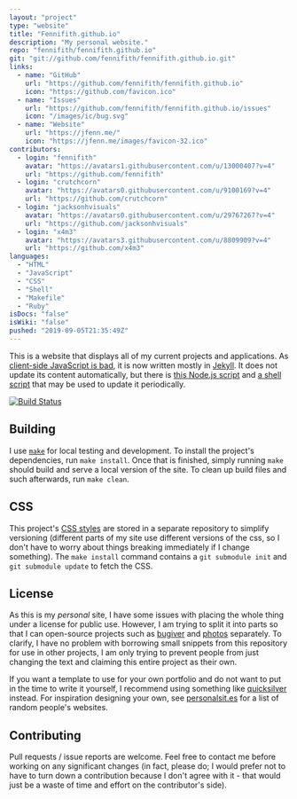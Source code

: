 ```yaml
---
layout: "project"
type: "website"
title: "Fennifith.github.io"
description: "My personal website."
repo: "fennifith/fennifith.github.io"
git: "git://github.com/fennifith/fennifith.github.io.git"
links: 
  - name: "GitHub"
    url: "https://github.com/fennifith/fennifith.github.io"
    icon: "https://github.com/favicon.ico"
  - name: "Issues"
    url: "https://github.com/fennifith/fennifith.github.io/issues"
    icon: "/images/ic/bug.svg"
  - name: "Website"
    url: "https://jfenn.me/"
    icon: "https://jfenn.me/images/favicon-32.ico"
contributors: 
  - login: "fennifith"
    avatar: "https://avatars1.githubusercontent.com/u/13000407?v=4"
    url: "https://github.com/fennifith"
  - login: "crutchcorn"
    avatar: "https://avatars0.githubusercontent.com/u/9100169?v=4"
    url: "https://github.com/crutchcorn"
  - login: "jacksonhvisuals"
    avatar: "https://avatars0.githubusercontent.com/u/29767267?v=4"
    url: "https://github.com/jacksonhvisuals"
  - login: "x4m3"
    avatar: "https://avatars3.githubusercontent.com/u/8809909?v=4"
    url: "https://github.com/x4m3"
languages: 
  - "HTML"
  - "JavaScript"
  - "CSS"
  - "Shell"
  - "Makefile"
  - "Ruby"
isDocs: "false"
isWiki: "false"
pushed: "2019-09-05T21:35:49Z"
---
```


This is a website that displays all of my current projects and applications. As [client-side JavaScript is bad](https://jfenn.me/blog/2018-08-19-Client-Side-JavaScript/), it is now written mostly in [Jekyll](https://jekyllrb.com/). It does not update its content automatically, but there is [this Node.js script](https://github.com/fennifith/fennifith.github.io/blob/master/./scripts/update.js) and [a shell script](https://github.com/fennifith/fennifith.github.io/blob/master/./scripts/update.sh) that may be used to update it periodically.

[![Build Status](https://travis-ci.com/fennifith/fennifith.github.io.svg?branch=master)](https://travis-ci.com/fennifith/fennifith.github.io)

## Building

I use [`make`](https://gnu.org/software/make/) for local testing and development. To install the project's dependencies, run `make install`. Once that is finished, simply running `make` should build and serve a local version of the site. To clean up build files and such afterwards, run `make clean`.

## CSS

This project's [CSS styles](https://jfenn.me/redirects/?t=github&d=styles) are stored in a separate repository to simplify versioning (different parts of my site use different versions of the css, so I don't have to worry about things breaking immediately if I change something). The `make install` command contains a `git submodule init` and `git submodule update` to fetch the CSS.

## License

As this is my _personal_ site, I have some issues with placing the whole thing under a license for public use. However, I am trying to split it into parts so that I can open-source projects such as [bugiver](https://jfenn.me/projects/bugiver) and [photos](https://jfenn.me/projects/photos) separately. To clarify, I have no problem with borrowing small snippets from this repository for use in other projects, I am only trying to prevent people from just changing the text and claiming this entire project as their own.

If you want a template to use for your own portfolio and do not want to put in the time to write it yourself, I recommend using something like [quicksilver](https://github.com/jacksonhvisuals/quicksilver) instead. For inspiration designing your own, see [personalsit.es](https://personalsit.es/) for a list of random people's websites.

## Contributing

Pull requests / issue reports are welcome. Feel free to contact me before working on any significant changes (in fact, please do; I would prefer not to have to turn down a contribution because I don't agree with it - that would just be a waste of time and effort on the contributor's side).
